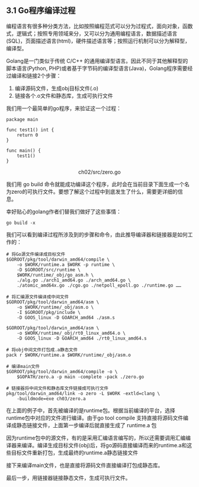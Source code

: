 ## 3.1 Go程序编译过程
编程语言有很多种分类方法，比如按照编程范式可以分为过程式，面向对象，函数式，逻辑式；按照专用领域来分，又可以分为通用编程语言，数据描述语言(SQL)，页面描述语言(html)，硬件描述语言等；按照运行机制可以分为解释型，编译型。

Golang是一门类似于传统 C/C++ 的通用编译型语言。因此不同于其他解释型的脚本语言(Python, PHP)或者基于字节码的编译型语言(Java)，Golang程序需要经过编译和链接2个步骤：
	
1. 编译源码文件，生成obj目标文件(.o)
2. 链接各个.o文件和静态库，生成可执行文件

我们用一个最简单的go程序，来验证这一个过程：

```golang
package main

func test1() int {
    return 0
}

func main() {
    test1()
}
```

<center>ch02/src/zero.go</center>

我们用 go build 命令就能成功编译这个程序，此时会在当前目录下面生成一个名为zero的可执行文件。要想了解这个过程中到底发生了什么，需要更详细的信息。

幸好贴心的golang作者们替我们做好了这些事情：

	go build -x
	
我们可以看到编译过程所涉及到的步骤和命令，由此推导编译器和链接器是如何工作的：

    # 将Go源文件编译成目标文件
	$GOROOT/pkg/tool/darwin_amd64/compile \
		-o $WORK/runtime.a $WORK -p runtime \
		-D $GOROOT/src/runtime \
		$WORK/runtime/_obj/go_asm.h \
		./alg.go ./arch1_amd64.go ./arch_amd64.go \
		./atomic_amd64x.go ./cgo.go ./netpoll_epoll.go ./runtime.go ……
	
	# 将汇编源文件编译成中间文件
	$GOROOT/pkg/tool/darwin_amd64/asm \
		-o $WORK/runtime/_obj/asm.o \
		-I $GOROOT/pkg/include \
		-D GOOS_linux -D GOARCH_amd64 ./asm.s
		
	$GOROOT/pkg/tool/darwin_amd64/asm \
		-o $WORK/runtime/_obj/rt0_linux_amd64.o \
		-D GOOS_linux -D GOARCH_amd64 ./rt0_linux_amd64.s
	
	# 将obj中间文件打包成.a静态文件
	pack r $WORK/runtime.a $WORK/runtime/_obj/asm.o
	
	# 编译main文件
	$GOROOT/pkg/tool/darwin_amd64/compile -o \
		$GOPATH/zero.a -p main -complete -pack ./zero.go
	
	# 链接器将中间文件和静态库文件链接成可执行文件
	pkg/tool/darwin_amd64/link -o zero -L $WORK -extld=clang \
		-buildmode=exe ch03/zero.a
		

在上面的例子中，首先被编译的是runtime包。根据当前编译的平台，选择runtime包中对应的文件进行编译。由于go tool compile 支持直接将源码文件编译成静态链接文件，上面第一步编译后就直接生成了 runtime.a 包

因为runtime包中的源文件，有的是采用汇编语言编写的，所以还需要调用汇编编译器来编译。编译生成目标文件(obj)后，将go源码直接编译而来的runtime.a和这些目标文件重新打包，生成最终的runtime.a静态链接文件

接下来编译main文件，也是直接将源码文件直接编译打包成静态库。

最后一步，用链接器链接静态文件，生成可执行文件。